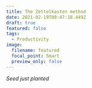 ```yaml
---
title: The Zettelkasten method
date: 2021-02-19T08:47:18.449Z
draft: true
featured: false
tags:
  - Productivity
image:
  filename: featured
  focal_point: Smart
  preview_only: false
---
```

*Seed just planted*